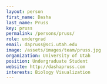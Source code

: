 ```yaml
---
layout: person
first_name: Dasha
last_name: Pruss
key: pruss
permalink: /persons/pruss/
role: undergrad
email: dapruss@sci.utah.edu
image: /assets/images/team/pruss.jpg
organization: University of Utah
position: Undergraduate Student
website: http://dashapruss.com
interests: Biology Visualization
---
```

